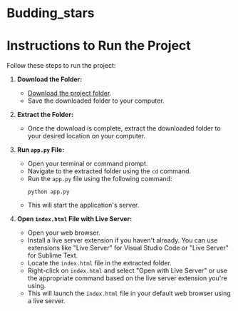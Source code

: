 # Budding_stars

# Instructions to Run the Project

Follow these steps to run the project:

1. **Download the Folder:**
   - [Download the project folder](https://drive.google.com/drive/folders/1rm-Sj6jqeU966ponLN-wNbgcTGSyJB5_?usp=sharing).
   - Save the downloaded folder to your computer.

2. **Extract the Folder:**
   - Once the download is complete, extract the downloaded folder to your desired location on your computer.

3. **Run `app.py` File:**
   - Open your terminal or command prompt.
   - Navigate to the extracted folder using the `cd` command.
   - Run the `app.py` file using the following command:
     ```
     python app.py
     ```
   - This will start the application's server.

4. **Open `index.html` File with Live Server:**
   - Open your web browser.
   - Install a live server extension if you haven't already. You can use extensions like "Live Server" for Visual Studio Code or "Live Server" for Sublime Text.
   - Locate the `index.html` file in the extracted folder.
   - Right-click on `index.html` and select "Open with Live Server" or use the appropriate command based on the live server extension you're using.
   - This will launch the `index.html` file in your default web browser using a live server.


